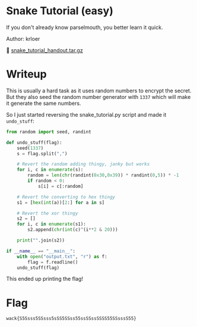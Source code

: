 # Snake Tutorial (easy)

If you don't already know parselmouth, you better learn it quick.

Author: krloer

📎 [snake_tutorial_handout.tar.gz](snake_tutorial_handout.tar.gz)

# Writeup

This is usually a hard task as it uses random numbers to encrypt the secret. But they also seed the random number generator with `1337` which will make it generate the same numbers.

So I just started reversing the snake_tutorial.py script and made it `undo_stuff`:

```python
from random import seed, randint

def undo_stuff(flag):
    seed(1337)
    s = flag.split(",")

    # Revert the random adding thingy, janky but works
    for i, c in enumerate(s):
        random = len(chr(randint(0x30,0x39)) * randint(0,5)) * -1
        if random < 0:
            s[i] = c[:random]

    # Revert the converting to hex thingy
    s1 = [hex(int(a))[2:] for a in s]

    # Revert the xor thingy
    s2 = []
    for i, c in enumerate(s1):
        s2.append(chr(int(c)^(i**2 & 20)))

    print("".join(s2))

if __name__ == "__main__":
    with open("output.txt", "r") as f:
        flag = f.readline() 
    undo_stuff(flag)
```

This ended up printing the flag!

# Flag

```
wack{S5Ssss5SSsss5sSS5SSss55ssSSssSSSS55SSsssS55}
```